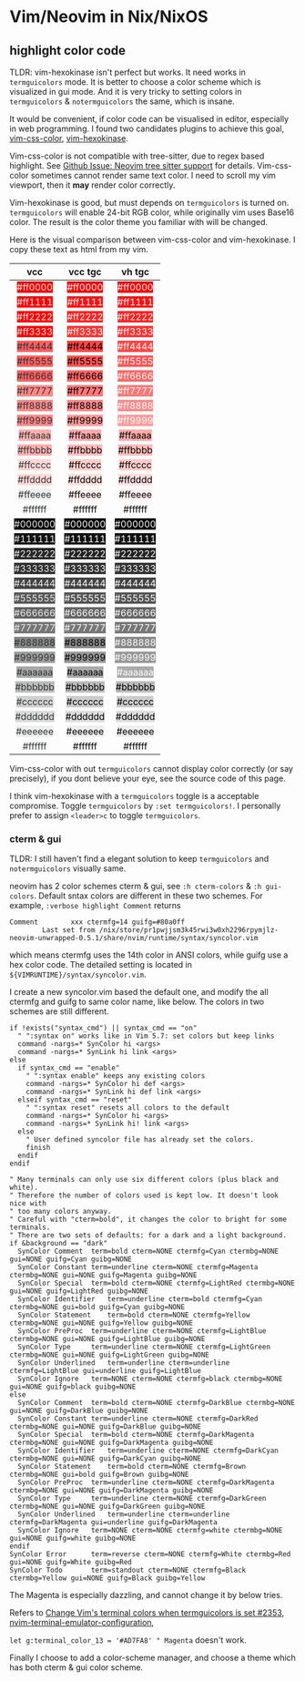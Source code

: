 # Vim/Neovim in Nix/NixOS

## highlight color code

TLDR: vim-hexokinase isn't perfect but works.
It need works in `termguicolors` mode.
It is better to choose a color scheme which is visualized in gui mode.
And it is very tricky to setting colors in `termguicolors` & `notermguicolors` the same, which is insane.

It would be convenient, if color code can be visualised in editor, especially in web programming.
I found two candidates plugins to achieve this goal,
[vim-css-color](https://github.com/ap/vim-css-color),
[vim-hexokinase](https://github.com/RRethy/vim-hexokinase).

Vim-css-color is not compatible with tree-sitter, due to regex based highlight.
See [Github Issue: Neovim tree sitter support](https://github.com/ap/vim-css-color/issues/164) for details.
Vim-css-color sometimes cannot render same text color.
I need to scroll my vim viewport, then it **may** render color correctly.

Vim-hexokinase is good, but must depends on `termguicolors` is turned on.
`termguicolors` will enable 24-bit RGB color,
while originally vim uses Base16 color.
The result is the color theme you familiar with will be changed.

Here is the visual comparison between vim-css-color and vim-hexokinase.
I copy these text as html from my vim.

| vcc                                                                                | vcc tgc                                                                            | vh tgc                                                                             |
|:----------------------------------------------------------------------------------:|:----------------------------------------------------------------------------------:|:----------------------------------------------------------------------------------:|
| <span style="background-color:#FF0000"><font color="#EEEEEC">#ff0000</font></span> | <span style="background-color:#FF0000"><font color="#FFFFFF">#ff0000</font></span> | <span style="background-color:#FF0000"><font color="#FFFFFF">#ff0000</font></span> |
| <span style="background-color:#FF0000"><font color="#EEEEEC">#ff1111</font></span> | <span style="background-color:#FF1111"><font color="#FFFFFF">#ff1111</font></span> | <span style="background-color:#FF1111"><font color="#FFFFFF">#ff1111</font></span> |
| <span style="background-color:#FF0000"><font color="#EEEEEC">#ff2222</font></span> | <span style="background-color:#FF2222"><font color="#FFFFFF">#ff2222</font></span> | <span style="background-color:#FF2222"><font color="#FFFFFF">#ff2222</font></span> |
| <span style="background-color:#FF0000"><font color="#EEEEEC">#ff3333</font></span> | <span style="background-color:#FF3333"><font color="#FFFFFF">#ff3333</font></span> | <span style="background-color:#FF3333"><font color="#FFFFFF">#ff3333</font></span> |
| <span style="background-color:#FF5F5F"><font color="#2E3436">#ff4444</font></span> | <span style="background-color:#FF4444"><font color="#000000">#ff4444</font></span> | <span style="background-color:#FF4444"><font color="#FFFFFF">#ff4444</font></span> |
| <span style="background-color:#FF5F5F"><font color="#2E3436">#ff5555</font></span> | <span style="background-color:#FF5555"><font color="#000000">#ff5555</font></span> | <span style="background-color:#FF5555"><font color="#FFFFFF">#ff5555</font></span> |
| <span style="background-color:#FF5F5F"><font color="#2E3436">#ff6666</font></span> | <span style="background-color:#FF6666"><font color="#000000">#ff6666</font></span> | <span style="background-color:#FF6666"><font color="#FFFFFF">#ff6666</font></span> |
| <span style="background-color:#FF8787"><font color="#2E3436">#ff7777</font></span> | <span style="background-color:#FF7777"><font color="#000000">#ff7777</font></span> | <span style="background-color:#FF7777"><font color="#FFFFFF">#ff7777</font></span> |
| <span style="background-color:#FF8787"><font color="#2E3436">#ff8888</font></span> | <span style="background-color:#FF8888"><font color="#000000">#ff8888</font></span> | <span style="background-color:#FF8888"><font color="#FFFFFF">#ff8888</font></span> |
| <span style="background-color:#FF8787"><font color="#2E3436">#ff9999</font></span> | <span style="background-color:#FF9999"><font color="#000000">#ff9999</font></span> | <span style="background-color:#FF9999"><font color="#FFFFFF">#ff9999</font></span> |
| <span style="background-color:#FFAFAF"><font color="#2E3436">#ffaaaa</font></span> | <span style="background-color:#FFAAAA"><font color="#000000">#ffaaaa</font></span> | <span style="background-color:#FFAAAA"><font color="#000000">#ffaaaa</font></span> |
| <span style="background-color:#FFAFAF"><font color="#2E3436">#ffbbbb</font></span> | <span style="background-color:#FFBBBB"><font color="#000000">#ffbbbb</font></span> | <span style="background-color:#FFBBBB"><font color="#000000">#ffbbbb</font></span> |
| <span style="background-color:#FFD7D7"><font color="#2E3436">#ffcccc</font></span> | <span style="background-color:#FFCCCC"><font color="#000000">#ffcccc</font></span> | <span style="background-color:#FFCCCC"><font color="#000000">#ffcccc</font></span> |
| <span style="background-color:#FFD7D7"><font color="#2E3436">#ffdddd</font></span> | <span style="background-color:#FFDDDD"><font color="#000000">#ffdddd</font></span> | <span style="background-color:#FFDDDD"><font color="#000000">#ffdddd</font></span> |
| <span style="background-color:#EEEEEE"><font color="#2E3436">#ffeeee</font></span> | <span style="background-color:#FFEEEE"><font color="#000000">#ffeeee</font></span> | <span style="background-color:#FFEEEE"><font color="#000000">#ffeeee</font></span> |
| <span style="background-color:#FFFFFF"><font color="#2E3436">#ffffff</font></span> | <span style="background-color:#FFFFFF"><font color="#000000">#ffffff</font></span> | <span style="background-color:#FFFFFF"><font color="#000000">#ffffff</font></span> |
| <span style="background-color:#000000"><font color="#EEEEEC">#000000</font></span> | <span style="background-color:#000000"><font color="#FFFFFF">#000000</font></span> | <span style="background-color:#000000"><font color="#FFFFFF">#000000</font></span>
| <span style="background-color:#121212"><font color="#EEEEEC">#111111</font></span> | <span style="background-color:#111111"><font color="#FFFFFF">#111111</font></span> | <span style="background-color:#111111"><font color="#FFFFFF">#111111</font></span>
| <span style="background-color:#262626"><font color="#EEEEEC">#222222</font></span> | <span style="background-color:#222222"><font color="#FFFFFF">#222222</font></span> | <span style="background-color:#222222"><font color="#FFFFFF">#222222</font></span>
| <span style="background-color:#303030"><font color="#EEEEEC">#333333</font></span> | <span style="background-color:#333333"><font color="#FFFFFF">#333333</font></span> | <span style="background-color:#333333"><font color="#FFFFFF">#333333</font></span>
| <span style="background-color:#444444"><font color="#EEEEEC">#444444</font></span> | <span style="background-color:#444444"><font color="#FFFFFF">#444444</font></span> | <span style="background-color:#444444"><font color="#FFFFFF">#444444</font></span>
| <span style="background-color:#585858"><font color="#EEEEEC">#555555</font></span> | <span style="background-color:#555555"><font color="#FFFFFF">#555555</font></span> | <span style="background-color:#555555"><font color="#FFFFFF">#555555</font></span>
| <span style="background-color:#626262"><font color="#EEEEEC">#666666</font></span> | <span style="background-color:#666666"><font color="#FFFFFF">#666666</font></span> | <span style="background-color:#666666"><font color="#FFFFFF">#666666</font></span>
| <span style="background-color:#767676"><font color="#EEEEEC">#777777</font></span> | <span style="background-color:#777777"><font color="#FFFFFF">#777777</font></span> | <span style="background-color:#777777"><font color="#FFFFFF">#777777</font></span>
| <span style="background-color:#878787"><font color="#2E3436">#888888</font></span> | <span style="background-color:#888888"><font color="#000000">#888888</font></span> | <span style="background-color:#888888"><font color="#FFFFFF">#888888</font></span>
| <span style="background-color:#9E9E9E"><font color="#2E3436">#999999</font></span> | <span style="background-color:#999999"><font color="#000000">#999999</font></span> | <span style="background-color:#999999"><font color="#FFFFFF">#999999</font></span>
| <span style="background-color:#A8A8A8"><font color="#2E3436">#aaaaaa</font></span> | <span style="background-color:#AAAAAA"><font color="#000000">#aaaaaa</font></span> | <span style="background-color:#AAAAAA"><font color="#FFFFFF">#aaaaaa</font></span>
| <span style="background-color:#BCBCBC"><font color="#2E3436">#bbbbbb</font></span> | <span style="background-color:#BBBBBB"><font color="#000000">#bbbbbb</font></span> | <span style="background-color:#BBBBBB"><font color="#000000">#bbbbbb</font></span>
| <span style="background-color:#D0D0D0"><font color="#2E3436">#cccccc</font></span> | <span style="background-color:#CCCCCC"><font color="#000000">#cccccc</font></span> | <span style="background-color:#CCCCCC"><font color="#000000">#cccccc</font></span>
| <span style="background-color:#DADADA"><font color="#2E3436">#dddddd</font></span> | <span style="background-color:#DDDDDD"><font color="#000000">#dddddd</font></span> | <span style="background-color:#DDDDDD"><font color="#000000">#dddddd</font></span>
| <span style="background-color:#EEEEEE"><font color="#2E3436">#eeeeee</font></span> | <span style="background-color:#EEEEEE"><font color="#000000">#eeeeee</font></span> | <span style="background-color:#EEEEEE"><font color="#000000">#eeeeee</font></span>
| <span style="background-color:#FFFFFF"><font color="#2E3436">#ffffff</font></span> | <span style="background-color:#FFFFFF"><font color="#000000">#ffffff</font></span> | <span style="background-color:#FFFFFF"><font color="#000000">#ffffff</font></span>

Vim-css-color with out `termguicolors` cannot display color correctly (or say precisely),
if you dont believe your eye, see the source code of this page.

I think vim-hexokinase with a `termguicolors` toggle is a acceptable compromise.
Toggle `termguicolors` by `:set termguicolors!`.
I personally prefer to assign `<leader>c` to toggle `termguicolors`.

### cterm & gui

TLDR: I still haven't find a elegant solution to keep `termguicolors` and `notermguicolors` visually same.

neovim has 2 color schemes cterm & gui,
see `:h cterm-colors` & `:h gui-colors`.
Default sntax colors are different in these two schemes.
For example, `:verbose highlight Comment` returns

```vim
Comment        xxx ctermfg=14 guifg=#80a0ff
        Last set from /nix/store/pr1pwjjsm3k45rwi3w0xh2296rpymjlz-neovim-unwrapped-0.5.1/share/nvim/runtime/syntax/syncolor.vim
```

which means ctermfg uses the 14th color in ANSI colors,
while guifg use a hex color code.
The detailed setting is located in `${VIMRUNTIME}/syntax/syncolor.vim`.

I create a new syncolor.vim based the default one,
and modify the all ctermfg and guifg to same color name, like below.
The colors in two schemes are still different.

```vim
if !exists("syntax_cmd") || syntax_cmd == "on"
  " ":syntax on" works like in Vim 5.7: set colors but keep links
  command -nargs=* SynColor hi <args>
  command -nargs=* SynLink hi link <args>
else
  if syntax_cmd == "enable"
    " ":syntax enable" keeps any existing colors
    command -nargs=* SynColor hi def <args>
    command -nargs=* SynLink hi def link <args>
  elseif syntax_cmd == "reset"
    " ":syntax reset" resets all colors to the default
    command -nargs=* SynColor hi <args>
    command -nargs=* SynLink hi! link <args>
  else
    " User defined syncolor file has already set the colors.
    finish
  endif
endif

" Many terminals can only use six different colors (plus black and white).
" Therefore the number of colors used is kept low. It doesn't look nice with
" too many colors anyway.
" Careful with "cterm=bold", it changes the color to bright for some terminals.
" There are two sets of defaults: for a dark and a light background.
if &background == "dark"
  SynColor Comment	term=bold cterm=NONE ctermfg=Cyan ctermbg=NONE gui=NONE guifg=Cyan guibg=NONE
  SynColor Constant	term=underline cterm=NONE ctermfg=Magenta ctermbg=NONE gui=NONE guifg=Magenta guibg=NONE
  SynColor Special	term=bold cterm=NONE ctermfg=LightRed ctermbg=NONE gui=NONE guifg=LightRed guibg=NONE
  SynColor Identifier	term=underline cterm=bold ctermfg=Cyan ctermbg=NONE gui=bold guifg=Cyan guibg=NONE
  SynColor Statement	term=bold cterm=NONE ctermfg=Yellow ctermbg=NONE gui=NONE guifg=Yellow guibg=NONE
  SynColor PreProc	term=underline cterm=NONE ctermfg=LightBlue ctermbg=NONE gui=NONE guifg=LightBlue guibg=NONE
  SynColor Type		term=underline cterm=NONE ctermfg=LightGreen ctermbg=NONE gui=NONE guifg=LightGreen guibg=NONE
  SynColor Underlined	term=underline cterm=underline ctermfg=LightBlue gui=underline guifg=LightBlue
  SynColor Ignore	term=NONE cterm=NONE ctermfg=black ctermbg=NONE gui=NONE guifg=black guibg=NONE
else
  SynColor Comment	term=bold cterm=NONE ctermfg=DarkBlue ctermbg=NONE gui=NONE guifg=DarkBlue guibg=NONE
  SynColor Constant	term=underline cterm=NONE ctermfg=DarkRed ctermbg=NONE gui=NONE guifg=DarkBlue guibg=NONE
  SynColor Special	term=bold cterm=NONE ctermfg=DarkMagenta ctermbg=NONE gui=NONE guifg=DarkMagenta guibg=NONE
  SynColor Identifier	term=underline cterm=NONE ctermfg=DarkCyan ctermbg=NONE gui=NONE guifg=DarkCyan guibg=NONE
  SynColor Statement	term=bold cterm=NONE ctermfg=Brown ctermbg=NONE gui=bold guifg=Brown guibg=NONE
  SynColor PreProc	term=underline cterm=NONE ctermfg=DarkMagenta ctermbg=NONE gui=NONE guifg=DarkMagenta guibg=NONE
  SynColor Type		term=underline cterm=NONE ctermfg=DarkGreen ctermbg=NONE gui=NONE guifg=DarkGreen guibg=NONE
  SynColor Underlined	term=underline cterm=underline ctermfg=DarkMagenta gui=underline guifg=DarkMagenta
  SynColor Ignore	term=NONE cterm=NONE ctermfg=white ctermbg=NONE gui=NONE guifg=white guibg=NONE
endif
SynColor Error		term=reverse cterm=NONE ctermfg=White ctermbg=Red gui=NONE guifg=White guibg=Red
SynColor Todo		term=standout cterm=NONE ctermfg=Black ctermbg=Yellow gui=NONE guifg=Black guibg=Yellow
```

The Magenta is especially dazzling,
and cannot change it by below tries.

Refers to [Change Vim's terminal colors when termguicolors is set #2353](https://github.com/vim/vim/issues/2353),
[nvim-terminal-emulator-configuration](http://neovim.io/doc/user/nvim_terminal_emulator.html#nvim-terminal-emulator-configuration),

`let g:terminal_color_13 = '#AD7FA8' " Magenta` doesn't work.

Finally I choose to add a color-scheme manager,
and choose a theme which has both cterm & gui color scheme.
